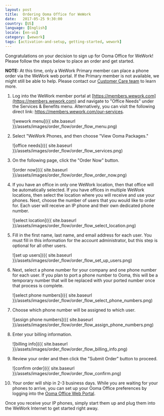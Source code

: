 ```yaml
---
layout: post
title:  Ordering Ooma Office for WeWork
date:   2017-05-25 9:30:00
country: [US]
language: [English]
locale: [en-us]
category: [wework]
tags: [activation-and-setup, getting-started, wework]
---
```


Congratulations on your decision to sign up for Ooma Office for WeWork! Please follow the steps below to place an order and get started.

**NOTE:** At this time, only a WeWork Primary member can place a phone order via the WeWork web portal. If the Primary member is not available, we might still be able to help. Please contact our [Customer Care team](us/en/contact-us) to learn more.

1. Log into the WeWork member portal at [https://members.wework.com](https://members.wework.com) and navigate to "Office Needs" under the Services & Benefits menu. Alternatively, you can visit the following direct link: https://members.wework.com/our-services.

   ![wework menu]({{ site.baseurl }}/assets/images/order_flow/order_flow_menu.png)

2. Select "WeWork Phones, and then choose "View Ooma Packages."

   ![office needs]({{ site.baseurl }}/assets/images/order_flow/order_flow_services.png)

3. On the following page, click the "Order Now" button.

   ![order now]({{ site.baseurl }}/assets/images/order_flow/order_flow_order_now.png)

4. If you have an office in only one WeWork location, then that office will be automatically selected. If you have offices in multiple WeWork locations, then select the location where you will receive and use your phones. Next, choose the number of users that you would like to order for. Each user will receive an IP phone and their own dedicated phone number.

   ![select location]({{ site.baseurl }}/assets/images/order_flow/order_flow_select_location.png)

5. Fill in the first name, last name, and email address for each user. You must fill in this information for the account administrator, but this step is optional for all other users.

   ![set up users]({{ site.baseurl }}/assets/images/order_flow/order_flow_set_up_users.png)

6. Next, select a phone number for your company and one phone number for each user. If you plan to port a phone number to Ooma, this will be a temporary number that will be replaced with your ported number once that process is complete.

   ![select phone numbers]({{ site.baseurl }}/assets/images/order_flow/order_flow_select_phone_numbers.png)

7. Choose which phone number will be assigned to which user.

   ![assign phone numbers]({{ site.baseurl }}/assets/images/order_flow/order_flow_assign_phone_numbers.png)

8. Enter your billing information.

   ![billing info]({{ site.baseurl }}/assets/images/order_flow/order_flow_billing_info.png)

9. Review your order and then click the "Submit Order" button to proceed.

   ![confirm order]({{ site.baseurl }}/assets/images/order_flow/order_flow_confirm.png)

10. Your order will ship in 2-3 business days. While you are waiting for your phones to arrive, you can set up your Ooma Office preferences by logging into the [Ooma Office Web Portal](/us/en/getting-started-with-ooma-office-manager). 

Once you receive your IP phones, simply start them up and plug them into the WeWork Internet to get started right away.